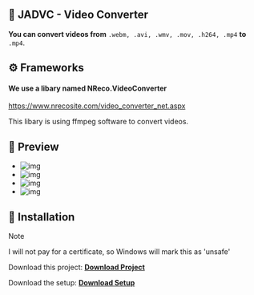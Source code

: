 
## 📌 JADVC - Video Converter

**You can convert videos from**
`.webm, .avi, .wmv, .mov, .h264, .mp4` **to** `.mp4`.
## ⚙ Frameworks

#### We use a libary named NReco.VideoConverter

https://www.nrecosite.com/video_converter_net.aspx

This libary is using ffmpeg software to convert videos.

## 🔮 Preview

- ![img](http://share.cheeseburger.zip/3noBkq7W)
- ![img](http://share.cheeseburger.zip/pgEHwDcc)
- ![img](http://share.cheeseburger.zip/U1d2JFWp)
- ![img](http://share.cheeseburger.zip/Wlcrjchb)

## 💾 Installation

> [!NOTE]
> I will not pay for a certificate, so Windows will mark this as 'unsafe'

Download this project: **[Download Project](https://github.com/MauriceX24/jadvc/archive/refs/heads/main.zip)**

Download the setup: **[Download Setup](https://github.com/MauriceX24/jadvc/releases)**

    
